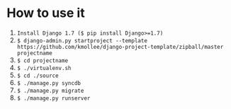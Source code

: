 # How to use it

1. `Install Django 1.7 ($ pip install Django>=1.7)`
1. `$ django-admin.py startproject --template https://github.com/kmollee/django-project-template/zipball/master projectname`
1. `$ cd projectname`
1. `$ ./virtualenv.sh`
1. `$ cd ./source`
1. `$ ./manage.py syncdb`
1. `$ ./manage.py migrate`
1. `$ ./manage.py runserver`
